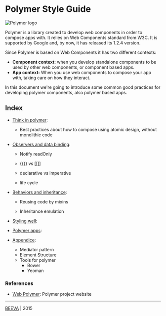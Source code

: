 # Polymer Style Guide

![Polymer logo](https://www.polymer-project.org/images/logos/lockup.svg "BEEVA")

Polymer is a library created to develop web components in order to compose apps with. It relies on Web Components standard from W3C. It is supported by Google and, by now, it has released its 1.2.4 version.

Since Polymer is based on Web Components it has two different contexts:
 
* **Component context:** when you develop standalone components to be used by other web components, or component based apps.
* **App context:** When you use web components to compose your app with, taking care on how they interact.

In this document we're going to introduce some common good practices for developing polymer components, also polymer based apps.

## Index

* [Think in polymer](Thinking-in-polymer.md):

  - Best practices about how to compose using atomic design, without monolithic code

* [Observers and data binding](data_binding_observers_listenes.md): 
  
  - Notify readOnly

  - {{}} vs [[]]

  - declarative vs imperative
  
  - life cycle

* [Behaviors and inheritance](behaviors_and_inheritance.md):
  
  - Reusing code by mixins
  
  - Inheritance emulation

* [Styling well](Styling.md):

* [Polymer apps](polymer_apps.md):

* [Appendice](appendice.md):
  - Mediator pattern
  - Element Structure
  - Tools for polymer
    - Bower
    - Yeoman


### References

* [Web Polymer](https://www.polymer-project.org): Polymer project website

___

[BEEVA](http://www.beeva.com) | 2015
